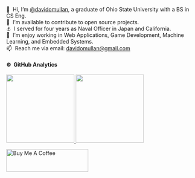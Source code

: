 👋 &nbsp;Hi, I’m [@davidomullan](https://www.linkedin.com/in/david-omullan/), a graduate of Ohio State University with a BS in CS Eng.  
💞️ &nbsp;I’m available to contribute to open source projects.  
⚓️ &nbsp;I served for four years as Naval Officer in Japan and California.  
👀 &nbsp;I’m enjoy working in Web Applications, Game Development, Machine Learning, and Embedded Systems.  
📫 &nbsp;Reach me via email: davidomullan@gmail.com

#### ⚙️ &nbsp;GitHub Analytics

<p align="left">
<a href="https://github.com/davidomullan">
  <img height="180em" src="https://github-readme-stats-eight-theta.vercel.app/api?username=davidomullan&show_icons=true&theme=algolia&include_all_commits=true&count_private=true"/>
  <img height="180em" src="https://github-readme-stats-eight-theta.vercel.app/api/top-langs/?username=davidomullan&layout=compact&langs_count=8&theme=algolia"/>
</a>
</p>

<a href="https://www.buymeacoffee.com/davidomullan" target="_blank"><img src="https://cdn.buymeacoffee.com/buttons/v2/default-yellow.png" alt="Buy Me A Coffee" style="height: 60px !important;width: 217px !important;" ></a>
